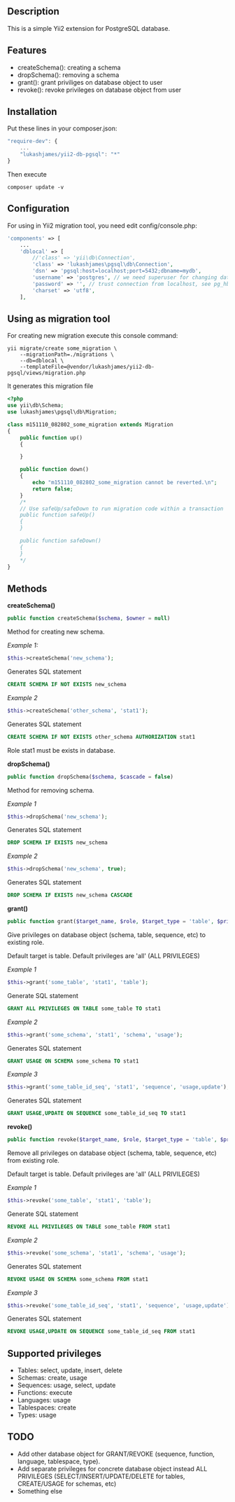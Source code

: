 Description
-----------
This is a simple Yii2 extension for PostgreSQL database.

Features
--------

* createSchema(): creating a schema
* dropSchema(): removing a schema
* grant(): grant priviliges on database object to user
* revoke(): revoke privileges on database object from user

Installation
------------

Put these lines in your composer.json:

```javascript
"require-dev": {
    ...
    "lukashjames/yii2-db-pgsql": "*"
}
```

Then execute

```
composer update -v
```

Configuration
-------------

For using in Yii2 migration tool, you need edit config/console.php:

```php
'components' => [
    ...
    'dblocal' => [
        //'class' => 'yii\db\Connection',
        'class' => 'lukashjames\pgsql\db\Connection',
        'dsn' => 'pgsql:host=localhost;port=5432;dbname=mydb',
        'username' => 'postgres', // we need superuser for changing database structure
        'password' => '', // trust connection from localhost, see pg_hba.conf
        'charset' => 'utf8',
    ],
```

Using as migration tool
-----------------------

For creating new migration execute this console command:

```
yii migrate/create some_migration \
    --migrationPath=./migrations \
    --db=dblocal \
    --templateFile=@vendor/lukashjames/yii2-db-pgsql/views/migration.php
```

It generates this migration file

```php
<?php
use yii\db\Schema;
use lukashjames\pgsql\db\Migration;

class m151110_082802_some_migration extends Migration
{
    public function up()
    {

    }

    public function down()
    {
        echo "m151110_082802_some_migration cannot be reverted.\n";
        return false;
    }
    /*
    // Use safeUp/safeDown to run migration code within a transaction
    public function safeUp()
    {
    }

    public function safeDown()
    {
    }
    */
}
```

Methods
-------

**createSchema()**

```php
public function createSchema($schema, $owner = null)
```

Method for creating new schema.

*Example 1:*

```php
$this->createSchema('new_schema');
```

Generates SQL statement

```sql
CREATE SCHEMA IF NOT EXISTS new_schema
```

*Example 2*

```php
$this->createSchema('other_schema', 'stat1');
```
    
Generates SQL statement

```sql
CREATE SCHEMA IF NOT EXISTS other_schema AUTHORIZATION stat1
```
    
Role stat1 must be exists in database.

**dropSchema()**

```php
public function dropSchema($schema, $cascade = false)
```

Method for removing schema.

*Example 1*

```php
$this->dropSchema('new_schema');
```
    
Generates SQL statement
    
```sql
DROP SCHEMA IF EXISTS new_schema
```
        
*Example 2*

```php
$this->dropSchema('new_schema', true);
```

Generates SQL statement

```sql
DROP SCHEMA IF EXISTS new_schema CASCADE
```
    
**grant()**

```php
public function grant($target_name, $role, $target_type = 'table', $privileges = 'all')
```

Give privileges on database object (schema, table, sequence, etc) to existing role.

Default target is table. Default privileges are 'all' (ALL PRIVILEGES)

*Example 1*

```php
$this->grant('some_table', 'stat1', 'table');
```
    
Generate SQL statement

```sql
GRANT ALL PRIVILEGES ON TABLE some_table TO stat1
```

*Example 2*

```php
$this->grant('some_schema', 'stat1', 'schema', 'usage');
```
    
Generates SQL statement

```sql
GRANT USAGE ON SCHEMA some_schema TO stat1
```

*Example 3*
```php
$this->grant('some_table_id_seq', 'stat1', 'sequence', 'usage,update');
```

Generates SQL statement

```sql
GRANT USAGE,UPDATE ON SEQUENCE some_table_id_seq TO stat1
```

**revoke()**

```php
public function revoke($target_name, $role, $target_type = 'table', $privileges)
```

Remove all privileges on database object (schema, table, sequence, etc) from existing role.

Default target is table. Default privileges are 'all' (ALL PRIVILEGES)

*Example 1*

```php
$this->revoke('some_table', 'stat1', 'table');
```
    
Generate SQL statement

```sql
REVOKE ALL PRIVILEGES ON TABLE some_table FROM stat1
```

*Example 2*

```php
$this->revoke('some_schema', 'stat1', 'schema', 'usage');
```
    
Generates SQL statement

```sql
REVOKE USAGE ON SCHEMA some_schema FROM stat1
```
    
*Example 3*
```php
$this->revoke('some_table_id_seq', 'stat1', 'sequence', 'usage,update');
```

Generates SQL statement

```sql
REVOKE USAGE,UPDATE ON SEQUENCE some_table_id_seq FROM stat1
```

Supported privileges
--------------------

* Tables: select, update, insert, delete
* Schemas: create, usage
* Sequences: usage, select, update
* Functions: execute
* Languages: usage
* Tablespaces: create
* Types: usage

TODO
----

* Add other database object for GRANT/REVOKE (sequence, function, language, tablespace, type).
* Add separate privileges for concrete database object instead ALL PRIVILEGES (SELECT/INSERT/UPDATE/DELETE for tables, CREATE/USAGE for schemas, etc)
* Something else
